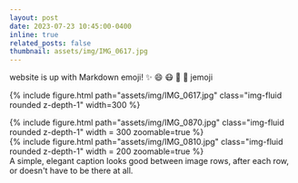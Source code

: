 ```yaml
---
layout: post
date: 2023-07-23 10:45:00-0400
inline: true
related_posts: false
thumbnail: assets/img/IMG_0617.jpg
---
```

website is up with Markdown emoji! :sparkles: :smile: :mask: :robot: :no_good:  jemoji

{% include figure.html path="assets/img/IMG_0617.jpg" class="img-fluid rounded z-depth-1" width=300 %}

<div class="row mt-3">
    <div class="col-sm mt-3 mt-md-0">
        {% include figure.html path="assets/img/IMG_0870.jpg" class="img-fluid rounded z-depth-1" width = 300 zoomable=true %}
    </div>
    <div class="col-sm mt-3 mt-md-0">
        {% include figure.html path="assets/img/IMG_0810.jpg" class="img-fluid rounded z-depth-1" width = 200 zoomable=true %}
    </div>
</div>
<div class="caption">
    A simple, elegant caption looks good between image rows, after each row, or doesn't have to be there at all.
</div>

